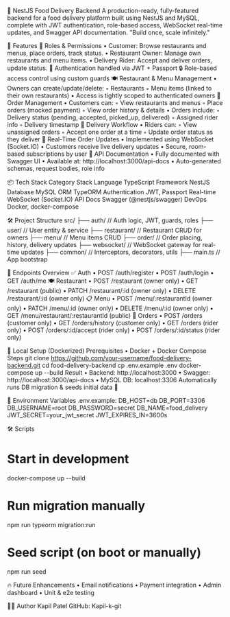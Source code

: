 🍔 NestJS Food Delivery Backend
A production-ready, fully-featured backend for a food delivery platform built using NestJS and MySQL, complete with JWT authentication, role-based access, WebSocket real-time updates, and Swagger API documentation.
"Build once, scale infinitely."

🚀 Features
👥 Roles & Permissions
    • Customer: Browse restaurants and menus, place orders, track status.
    • Restaurant Owner: Manage own restaurants and menu items.
    • Delivery Rider: Accept and deliver orders, update status.
🔐 Authentication handled via JWT + Passport
🔒 Role-based access control using custom guards
🍽 Restaurant & Menu Management
    • Owners can create/update/delete:
        ◦ Restaurants
        ◦ Menu items (linked to their own restaurants)
    • Access is tightly scoped to authenticated owners
🛒 Order Management
    • Customers can:
        ◦ View restaurants and menus
        ◦ Place orders (mocked payment)
        ◦ View order history & details
    • Orders include:
        ◦ Delivery status (pending, accepted, picked_up, delivered)
        ◦ Assigned rider info
        ◦ Delivery timestamp
🛵 Delivery Workflow
    • Riders can:
        ◦ View unassigned orders
        ◦ Accept one order at a time
        ◦ Update order status as they deliver
🔴 Real-Time Order Updates
    • Implemented using WebSocket (Socket.IO)
    • Customers receive live delivery updates
    • Secure, room-based subscriptions by user
📖 API Documentation
    • Fully documented with Swagger UI
    • Available at: http://localhost:3000/api-docs
    • Auto-generated schemas, request bodies, role info

📦 Tech Stack
Category
Stack
Language
TypeScript
Framework
NestJS
Database
MySQL
ORM
TypeORM
Authentication
JWT, Passport
Real-time
WebSocket (Socket.IO)
API Docs
Swagger (@nestjs/swagger)
DevOps
Docker, docker-compose

🛠 Project Structure
src/
├── auth/             // Auth logic, JWT, guards, roles
├── user/             // User entity & service
├── restaurant/       // Restaurant CRUD for owners
├── menu/             // Menu items CRUD
├── order/            // Order placing, history, delivery updates
├── websocket/        // WebSocket gateway for real-time updates
├── common/           // Interceptors, decorators, utils
├── main.ts           // App bootstrap

🧪 Endpoints Overview
✅ Auth
    • POST /auth/register
    • POST /auth/login
    • GET /auth/me
🍽 Restaurant
    • POST /restaurant (owner only)
    • GET /restaurant (public)
    • PATCH /restaurant/:id (owner only)
    • DELETE /restaurant/:id (owner only)
📋 Menu
    • POST /menu/:restaurantId (owner only)
    • PATCH /menu/:id (owner only)
    • DELETE /menu/:id (owner only)
    • GET /menu/restaurant/:restaurantId (public)
🛒 Orders
    • POST /orders (customer only)
    • GET /orders/history (customer only)
    • GET /orders (rider only)
    • POST /orders/:id/accept (rider only)
    • POST /orders/:id/status (rider only)

🧰 Local Setup (Dockerized)
Prerequisites
    • Docker + Docker Compose
Steps
git clone https://github.com/your-username/food-delivery-backend.git
cd food-delivery-backend
cp .env.example .env
docker-compose up --build
Result
    • Backend: http://localhost:3000
    • Swagger: http://localhost:3000/api-docs
    • MySQL DB: localhost:3306
Automatically runs DB migration & seeds initial data 🎉

🧾 Environment Variables
.env.example:
DB_HOST=db
DB_PORT=3306
DB_USERNAME=root
DB_PASSWORD=secret
DB_NAME=food_delivery
JWT_SECRET=your_jwt_secret
JWT_EXPIRES_IN=3600s

🛠 Scripts
# Start in development
docker-compose up --build

# Run migration manually
npm run typeorm migration:run

# Seed script (on boot or manually)
npm run seed

🔥 Future Enhancements
    • Email notifications
    • Payment integration
    • Admin dashboard
    • Unit & e2e testing

👨‍💻 Author
Kapil Patel
GitHub: Kapil-k-git
